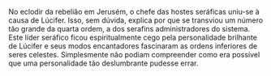 ﻿No eclodir da rebelião em Jerusém, o chefe das hostes seráficas uniu-se à causa de Lúcifer. Isso, sem dúvida, explica por que se transviou um número tão grande da quarta ordem, a dos serafins administradores do sistema. Este líder seráfico ficou espiritualmente cego pela personalidade brilhante de Lúcifer e seus modos encantadores fascinaram as ordens inferiores de seres celestes. Simplesmente não podiam compreender como era possível que uma personalidade tão deslumbrante pudesse errar.